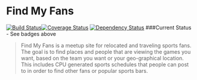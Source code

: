 Find My Fans
============================

[![Build Status](https://travis-ci.org/maxwellv/find-my-fans.png)](https://travis-ci.org/maxwellv/find-my-fans)[![Coverage Status](https://coveralls.io/repos/maxwellv/find-my-fans/badge.png)](https://coveralls.io/r/maxwellv/find-my-fans)
[![Dependency Status](https://gemnasium.com/maxwellv/find-my-fans.png)](https://gemnasium.com/maxwellv/find-my-fans)
###Current Status - See badges above

>Find My Fans is a meetup site for relocated and traveling sports fans. The goal is to find places and people that are viewing the games you want, based on the team you want or your geo-graphical location. This includes CPU generated sports schedules that people can post to in order to find other fans or popular sports bars.
